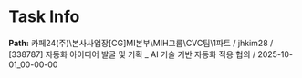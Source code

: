 # Task Info

**Path:** 카페24(주)\본사사업장\[CG]MI본부\MIH그룹\CVC팀\1파트 / jhkim28 / [338787] 자동화 아이디어 발굴 및 기획 _ AI 기술 기반 자동화 적용 협의 / 2025-10-01_00-00-00


